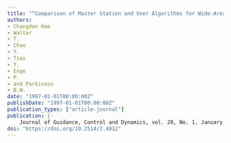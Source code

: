 ```yaml
---
title: "“Comparison of Master Station and User Algorithms for Wide-Area Augmentation System”"
authors:
- Changdon Kee
- Walter
- T.
- Chao
- Y.
- Tsai
- Y.
- Enge
- P.
- and Parkinson
- B.W.
date: "1997-01-01T00:00:00Z"
publishDate: "1997-01-01T00:00:00Z"
publication_types: ["article-journal"]
publication: |-
    Journal of Guidance, Control and Dynamics, vol. 20, No. 1, January, 1997, pp.170-176
doi: "https://doi.org/10.2514/2.4012"
---
```

